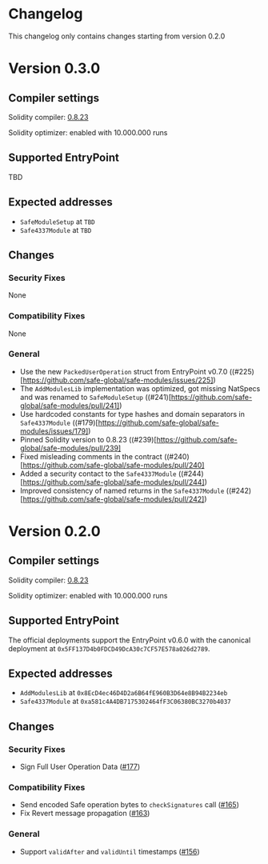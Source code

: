 # Changelog

This changelog only contains changes starting from version 0.2.0

# Version 0.3.0

## Compiler settings

Solidity compiler: [0.8.23](https://github.com/ethereum/solidity/releases/tag/v0.8.23)

Solidity optimizer: enabled with 10.000.000 runs

## Supported EntryPoint

TBD

## Expected addresses

- `SafeModuleSetup` at `TBD`
- `Safe4337Module` at `TBD`

## Changes

### Security Fixes

None

### Compatibility Fixes

None

### General

- Use the new `PackedUserOperation` struct from EntryPoint v0.7.0 ((#225)[https://github.com/safe-global/safe-modules/issues/225])
- The `AddModulesLib` implementation was optimized, got missing NatSpecs and was renamed to `SafeModuleSetup` ((#241)[https://github.com/safe-global/safe-modules/pull/241])
- Use hardcoded constants for type hashes and domain separators in `Safe4337Module` ((#179)[https://github.com/safe-global/safe-modules/issues/179])
- Pinned Solidity version to 0.8.23 ((#239)[https://github.com/safe-global/safe-modules/pull/239]
- Fixed misleading comments in the contract ((#240)[https://github.com/safe-global/safe-modules/pull/240]
- Added a security contact to the `Safe4337Module` ((#244)[https://github.com/safe-global/safe-modules/pull/244])
- Improved consistency of named returns in the `Safe4337Module` ((#242)[https://github.com/safe-global/safe-modules/pull/242])


# Version 0.2.0

## Compiler settings

Solidity compiler: [0.8.23](https://github.com/ethereum/solidity/releases/tag/v0.8.23)

Solidity optimizer: enabled with 10.000.000 runs

## Supported EntryPoint

The official deployments support the EntryPoint v0.6.0 with the canonical deployment at `0x5FF137D4b0FDCD49DcA30c7CF57E578a026d2789`.

## Expected addresses

- `AddModulesLib` at `0x8EcD4ec46D4D2a6B64fE960B3D64e8B94B2234eb`
- `Safe4337Module` at `0xa581c4A4DB7175302464fF3C06380BC3270b4037`

## Changes

### Security Fixes

- Sign Full User Operation Data ([#177](https://github.com/safe-global/safe-modules/pull/177))

### Compatibility Fixes

- Send encoded Safe operation bytes to `checkSignatures` call ([#165](https://github.com/safe-global/safe-modules/pull/165))
- Fix Revert message propagation ([#163](https://github.com/safe-global/safe-modules/pull/163))

### General

- Support `validAfter` and `validUntil` timestamps ([#156](https://github.com/safe-global/safe-modules/pull/156))
